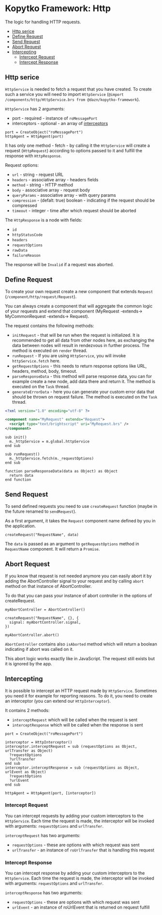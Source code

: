 # Kopytko Framework: Http

The logic for handling HTTP requests.

- [Http serice](#http-serice)
- [Define Request](#define-request)
- [Send Request](#send-request)
- [Abort Request](#abort-request)
- [Intercepting](#intercepting)
  - [Intercept Request](#intercept-request)
  - [Intercept Response](#intercept-response)

## Http serice

`HttpService` is needed to fetch a request that you have created.
To create such a service you will need to import `HttpService` (`@import /components/http/HttpService.brs from @dazn/kopytko-framework`).

`HttpService` has 2 arguments:
- port - required - instance of `roMessagePort`
- interceptors - optional - an array of [interceptors](#intercepting)

```brightscript
port = CreateObject("roMessagePort")
httpAgent = HttpAgent(port)
```

It has only one method - fetch - by calling it the `HttpService` will create a request (`HttpRequest`) according to options passed to it and fulfill the response with `HttpResponse`.

Request options:
- `url` - string - request URL
- `headers` - associative array - headers fields
- `method` - string - HTTP method
- `body` - associative array - request body
- `queryParams` - associative array - with  query params
- `compression` - (defalt: true) boolean - indicating if the request should be compressed
- `timeout` - integer - time after which request should be aborted

The `HttpResponse` is a node with fields:
- `id`
- `httpStatusCode`
- `headers`
- `requestOptions`
- `rawData`
- `failureReason`

The response will be `Invalid` if a request was aborted.

## Define Request

To create your own request create a new component that extends `Request` (`/component/http/request/Request`).

You can always create a component that will aggregate the common logic of your requests and extend that component (MyRequest -extends-> MyCommonRequest -extends-> Request).

The request contains the following methods:
- `initRequest` - that will be run when the request is initialized. It is recommended to get all data from other nodes here, as exchanging the data between nodes will result in rendezvous in further process. The method is executed on `render` thread.
- `runRequest` - If you are using `HttpService`, you will invoke `httpService.fetch` here.
- `getRequestOptions` - this needs to return response options like URL, headers, method, body, timeout.
- `parseResponseData` - this method will parse response data, you can for example create a new node, add data there and return it. The method is executed on the `Task` thread.
- `generateErrorData` - here you can generate your custom error data that should be thrown on request failure. The method is executed on the `Task` thread.

```xml
<?xml version="1.0" encoding="utf-8" ?>

<component name="MyRequest" extends="Request">
  <script type="text/brightscript" uri="MyRequest.brs" />
</component>
```

```brightscript
sub init()
  m._httpService = m.global.httpService
end sub

sub runRequest()
  m._httpService.fetch(m._requestOptions)
end sub

function parseResponseData(data as Object) as Object
  return data
end function
```

## Send Request

To send defined requests you need to use `createRequest` function (maybe in the future renamed to `sendRequest`).

As a first argument, it takes the `Request` component name defined by you in the application.

```
createRequest("RequestName", data)
```

The `data` is passed as an argument to `getRequestOptions` method in `RequestName` component.
It will return a `Promise`.

## Abort Request

If you know that request is not needed anymore you can easily abort it by adding the AbortController signal to your request and by calling `abort` method on that instance of AbortController.

To do that you can pass your instance of abort controller in the options of createRequest.

```
myAbortController = AbortController()

createRequest("RequestName", {}, {
  signal: myAbortController.signal,
})

myAbortController.abort()
```

`AbortController` contains also `isAborted` method which will return a boolean indicating if abort was called on it.

This abort logic works exactly like in JavaScript. The request still exists but it is ignored by the app.

## Intercepting

It is possible to intercept an HTTP request made by `HttpService`.
Sometimes you need it for example for reporting reasons.
To do it, you need to create an interceptor (you can extend our `HttpInterceptor`).

It contains 2 methods:
- `interceptRequest` which will be called when the request is sent
- `interceptResponse` which will be called when the response is sent

```brightscript
port = CreateObject("roMessagePort")

interceptor = HttpInterceptor()
interceptor.interceptRequest = sub (requestOptions as Object, urlTransfer as Object)
  ?requestOptions
  ?urlTransfer
end sub
interceptor.interceptResponse = sub (requestOptions as Object, urlEvent as Object)
  ?requestOptions
  ?urlEvent
end sub

httpAgent = HttpAgent(port, [interceptor])
```

### Intercept Request

You can intercept requests by adding your custom interceptors to the `HttpService`. Each time the request is made, the interceptor will be invoked with arguments: `requestOptions` and `urlTransfer`.

`interceptRequest` has two arguments:
- `requestOptions` - these are options with which request was sent
- `urlTransfer` - an instance of `roUrlTransfer` that is handling this request

### Intercept Response

You can intercept response by adding your custom interceptors to the `HttpService`. Each time the request is made, the interceptor will be invoked with arguments: `requestOptions` and `urlTransfer`.

`interceptResponse` has two arguments:
- `requestOptions` - these are options with which request was sent
- `urlEvent` - an instance of roUrlEvent that is returned on request fulfill
